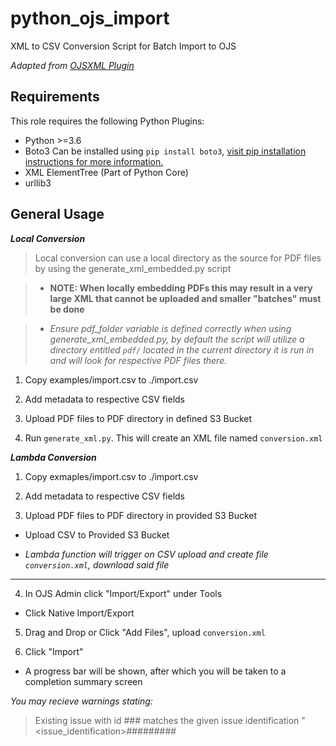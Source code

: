 # python_ojs_import
XML to CSV Conversion Script for Batch Import to OJS

_Adapted from [OJSXML Plugin](https://github.com/ualbertalib/ojsxml)_

Requirements
------------

This role requires the following Python Plugins:

  * Python >=3.6
  * Boto3
      Can be installed using `pip install boto3`, [ visit pip installation instructions for more information.](https://boto3.amazonaws.com/v1/documentation/api/latest/guide/quickstart.html#installation)  
  * XML ElementTree (Part of Python Core)
  * urllib3

General Usage
------------

**_Local Conversion_**

>Local conversion can use a local directory as the source for PDF files by using the generate_xml_embedded.py script

>* **NOTE: When locally embedding PDFs this may result in a very large XML that cannot be uploaded and smaller "batches" must be done** 

>* _Ensure pdf_folder variable is defined correctly when using generate_xml_embedded.py, by default the script will utilize a directory entitled `pdf/` located in the current directory it is run in and will look for respective PDF files there._

1. Copy examples/import.csv to ./import.csv

2. Add metadata to respective CSV fields

4. Upload PDF files to PDF directory in defined S3 Bucket

3. Run `generate_xml.py`. This will create an XML file named `conversion.xml`



**_Lambda Conversion_**

1. Copy exmaples/import.csv to ./import.csv

2. Add metadata to respective CSV fields

3. Upload PDF files to PDF directory in provided S3 Bucket
 * Upload CSV to Provided S3 Bucket

* _Lambda function will trigger on CSV upload and create file `conversion.xml`, download said file_


---


4. In OJS Admin click "Import/Export" under Tools 

 * Click Native Import/Export 

5. Drag and Drop or Click "Add Files", upload `conversion.xml`

6. Click "Import"

 * A progress bar will be shown, after which you will be taken to a completion summary screen

_You may recieve warnings stating:_
> Existing issue with id ### matches the given issue identification "<issue_identification><volume>##</volume><number>##</number><year>#####</year><title/></issue_identification>". This issue will not be modified, but articles will be added.

_This is OJS telling you that the issue exists but it is importing approprate Article Metadata; it should be noted that this can result in duplicate articles if they are imported more than once_

_Further information is located below indicating completed imports_
> The import completed successfully. The following items were imported:

> Vol 17 No 10 (1975)

> Vol 17 No 10 (1975)

> Vol 17 No 10 (1975)

> Vol 17 No 10 (1975)

> Vol 17 No 10 (1975)

> Vol 17 No 10 (1975)

> Vol 17 No 10 (1975)

> Vol 17 No 10 (1975)

Data Entry
------------
1. The current version of the function requires issueTitle to be filled for
each record. They must be the same for each record in the issue.

2. issueDate must follow the ISO 8601 format for the program to create the
   `conversion.xml` file.

